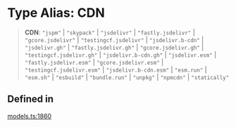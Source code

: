 # Type Alias: CDN

> **CDN**: `"jspm"` \| `"skypack"` \| `"jsdelivr"` \| `"fastly.jsdelivr"` \| `"gcore.jsdelivr"` \| `"testingcf.jsdelivr"` \| `"jsdelivr.b-cdn"` \| `"jsdelivr.gh"` \| `"fastly.jsdelivr.gh"` \| `"gcore.jsdelivr.gh"` \| `"testingcf.jsdelivr.gh"` \| `"jsdelivr.b-cdn.gh"` \| `"jsdelivr.esm"` \| `"fastly.jsdelivr.esm"` \| `"gcore.jsdelivr.esm"` \| `"testingcf.jsdelivr.esm"` \| `"jsdelivr.b-cdn.esm"` \| `"esm.run"` \| `"esm.sh"` \| `"esbuild"` \| `"bundle.run"` \| `"unpkg"` \| `"npmcdn"` \| `"statically"`

## Defined in

[models.ts:1860](https://github.com/live-codes/livecodes/blob/a7b343163bdd0ffec4d5243db8fcc29a67767ee9/src/sdk/models.ts#L1860)